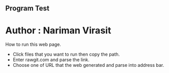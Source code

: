 ## Program Test
# Author : Nariman Virasit
How to run this web page.
* Click files that you want to run then copy the path.
* Enter rawgit.com and parse the link.
* Choose one of URL that the web generated and parse into address bar.
